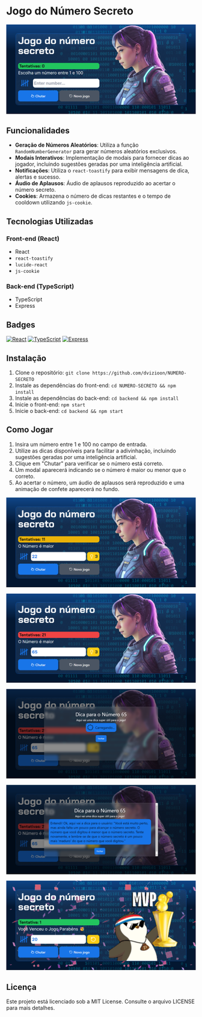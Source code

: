 # Jogo do Número Secreto

![Preview](./Screenshots/01.png)

## Funcionalidades

- **Geração de Números Aleatórios**: Utiliza a função `RandomNumberGenerator` para gerar números aleatórios exclusivos.
- **Modais Interativos**: Implementação de modais para fornecer dicas ao jogador, incluindo sugestões geradas por uma inteligência artificial.
- **Notificações**: Utiliza o `react-toastify` para exibir mensagens de dica, alertas e sucesso.
- **Áudio de Aplausos**: Áudio de aplausos reproduzido ao acertar o número secreto.
- **Cookies**: Armazena o número de dicas restantes e o tempo de cooldown utilizando `js-cookie`.

## Tecnologias Utilizadas

### Front-end (React)

- React
- `react-toastify`
- `lucide-react`
- `js-cookie`

### Back-end (TypeScript)

- TypeScript
- Express

## Badges

[![React](https://img.shields.io/badge/Front--end-React-blue)](https://reactjs.org/)
[![TypeScript](https://img.shields.io/badge/Back--end-TypeScript-blue)](https://www.typescriptlang.org/)
[![Express](https://img.shields.io/badge/Back--end-Express-green)](https://expressjs.com/)

## Instalação

1. Clone o repositório: `git clone https://github.com/dvizioon/NUMERO-SECRETO`
2. Instale as dependências do front-end: `cd NUMERO-SECRETO && npm install`
3. Instale as dependências do back-end: `cd backend && npm install`
4. Inicie o front-end: `npm start`
5. Inicie o back-end: `cd backend && npm start`

## Como Jogar

1. Insira um número entre 1 e 100 no campo de entrada.
2. Utilize as dicas disponíveis para facilitar a adivinhação, incluindo sugestões geradas por uma inteligência artificial.
3. Clique em "Chutar" para verificar se o número está correto.
4. Um modal aparecerá indicando se o número é maior ou menor que o correto.
5. Ao acertar o número, um áudio de aplausos será reproduzido e uma animação de confete aparecerá no fundo.


![Preview](./Screenshots/02.png)

![Preview](./Screenshots/03.png)

![Preview](./Screenshots/04.png)

![Preview](./Screenshots/05.png)

![Preview](./Screenshots/06.png)
## Licença

Este projeto está licenciado sob a MIT License. Consulte o arquivo LICENSE para mais detalhes.
